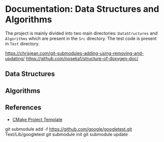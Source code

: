 # Documentation: Data Structures and Algorithms

The project is mainly divided into two main directories: ```DataStructures``` and ```Algorithms``` which are present in the ```Src``` directory. The test code is present in ```Test``` directory.

https://chrisjean.com/git-submodules-adding-using-removing-and-updating/
https://github.com/noseka1/structure-of-doxygen-doc/

## Data Structures

## Algorithms

## References

- [CMake Project Template](https://github.com/kigster/cmake-project-template/)

git submodule add -f https://github.com/google/googletest.git Test/Lib/googletest
git submodule init
git submodule update
